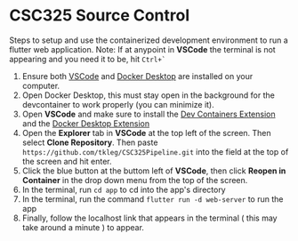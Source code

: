 # CSC325 Source Control
Steps to setup and use the containerized development environment to run a flutter web application.
Note: If at anypoint in **VSCode** the terminal is not appearing and you need it to be, hit `` Ctrl+` ``
1. Ensure both [VSCode](https://code.visualstudio.com/download) and [Docker Desktop](https://www.docker.com/products/docker-desktop/) are installed on your computer.
2. Open Docker Desktop, this must stay open in the background for the devcontainer to work properly (you can minimize it).
3. Open **VSCode** and make sure to install the [Dev Containers Extension](https://marketplace.visualstudio.com/items?itemName=ms-vscode-remote.remote-containers) and the [Docker Desktop Extension](https://marketplace.visualstudio.com/items?itemName=ms-azuretools.vscode-docker)
4. Open the **Explorer** tab in **VSCode** at the top left of the screen. Then select **Clone Repository**. Then paste `https://github.com/tkleg/CSC325Pipeline.git` into the field at the top of the screen and hit enter.
5. Click the blue button at the buttom left of **VSCode**, then click **Reopen in Container** in the drop down menu from the top of the screen.
6. In the terminal, run `cd app` to cd into the app's directory
7. In the terminal, run the command `flutter run -d web-server` to run the app
8. Finally, follow the localhost link that appears in the terminal ( this may take around a minute ) to appear.
